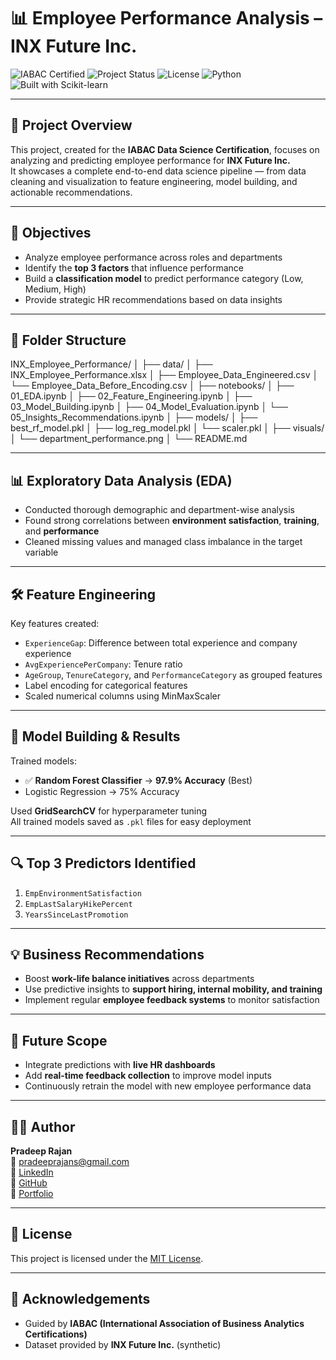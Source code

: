 # 📊 Employee Performance Analysis – INX Future Inc.

![IABAC Certified](https://img.shields.io/badge/Certified-IABAC-blue)
![Project Status](https://img.shields.io/badge/Status-Completed-brightgreen)
![License](https://img.shields.io/badge/License-MIT-lightgrey)
![Python](https://img.shields.io/badge/Python-3.10-blue)
![Built with Scikit-learn](https://img.shields.io/badge/Built%20with-scikit--learn-yellow)

---

## 🧾 Project Overview

This project, created for the **IABAC Data Science Certification**, focuses on analyzing and predicting employee performance for **INX Future Inc.**  
It showcases a complete end-to-end data science pipeline — from data cleaning and visualization to feature engineering, model building, and actionable recommendations.

---

## 🎯 Objectives

- Analyze employee performance across roles and departments
- Identify the **top 3 factors** that influence performance
- Build a **classification model** to predict performance category (Low, Medium, High)
- Provide strategic HR recommendations based on data insights

---

## 📁 Folder Structure


INX_Employee_Performance/
│
├── data/
│ ├── INX_Employee_Performance.xlsx
│ ├── Employee_Data_Engineered.csv
│ └── Employee_Data_Before_Encoding.csv
│
├── notebooks/
│ ├── 01_EDA.ipynb
│ ├── 02_Feature_Engineering.ipynb
│ ├── 03_Model_Building.ipynb
│ ├── 04_Model_Evaluation.ipynb
│ └── 05_Insights_Recommendations.ipynb
│
├── models/
│ ├── best_rf_model.pkl
│ ├── log_reg_model.pkl
│ └── scaler.pkl
│
├── visuals/
│ └── department_performance.png
│
└── README.md

---

## 📊 Exploratory Data Analysis (EDA)

- Conducted thorough demographic and department-wise analysis
- Found strong correlations between **environment satisfaction**, **training**, and **performance**
- Cleaned missing values and managed class imbalance in the target variable

---

## 🛠 Feature Engineering

Key features created:
- `ExperienceGap`: Difference between total experience and company experience  
- `AvgExperiencePerCompany`: Tenure ratio  
- `AgeGroup`, `TenureCategory`, and `PerformanceCategory` as grouped features  
- Label encoding for categorical features  
- Scaled numerical columns using MinMaxScaler  

---

## 🤖 Model Building & Results

Trained models:
- ✅ **Random Forest Classifier** → **97.9% Accuracy** (Best)
- Logistic Regression → 75% Accuracy

Used **GridSearchCV** for hyperparameter tuning  
All trained models saved as `.pkl` files for easy deployment

---

## 🔍 Top 3 Predictors Identified

1. `EmpEnvironmentSatisfaction`
2. `EmpLastSalaryHikePercent`
3. `YearsSinceLastPromotion`

---

## 💡 Business Recommendations

- Boost **work-life balance initiatives** across departments
- Use predictive insights to **support hiring, internal mobility, and training**
- Implement regular **employee feedback systems** to monitor satisfaction

---

## 🔭 Future Scope

- Integrate predictions with **live HR dashboards**
- Add **real-time feedback collection** to improve model inputs
- Continuously retrain the model with new employee performance data

---

## 👨‍💻 Author

**Pradeep Rajan**  
📧 pradeeprajans@gmail.com  
🔗 [LinkedIn](https://linkedin.com/in/pradeeprajans)  
🔗 [GitHub](https://github.com/pradeeprajans)  
🔗 [Portfolio](https://your-portfolio-link.com)

---

## 📄 License

This project is licensed under the [MIT License](LICENSE).

---

## 🙏 Acknowledgements

- Guided by **IABAC (International Association of Business Analytics Certifications)**
- Dataset provided by **INX Future Inc.** (synthetic)
